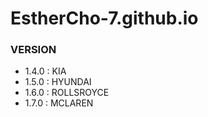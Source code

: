 # EstherCho-7.github.io

### VERSION
- 1.4.0 : KIA
- 1.5.0 : HYUNDAI
- 1.6.0 : ROLLSROYCE
- 1.7.0 : MCLAREN
